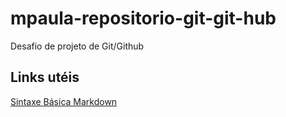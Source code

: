 # mpaula-repositorio-git-git-hub
Desafio de projeto de Git/Github

## Links utéis
[Sintaxe Básica Markdown](https://www.markdownguide.org/basic-syntax/)
